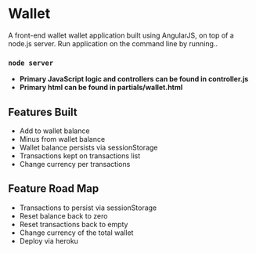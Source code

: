 Wallet
======

A front-end wallet wallet application built using AngularJS, on top of a node.js server.
Run application on the command line by running..

<code><h3>node server</h3></code>


<ul>
<li><b>Primary JavaScript logic and controllers can be found in controller.js</b></li>
<li><b>Primary html can be found in partials/wallet.html</b></li>
</ul>


<h2>Features Built</h2>
<ul>
<li>Add to wallet balance</li>
<li>Minus from wallet balance</li>
<li>Wallet balance persists via sessionStorage</li>
<li>Transactions kept on transactions list</li>
<li>Change currency per transactions</li>
</ul>


<h2>Feature Road Map</h2>
<ul>
  <li>Transactions to persist via sessionStorage</li>
  <li>Reset balance back to zero</li>
  <li>Reset transactions back to empty</li>
  <li>Change currency of the total wallet</li>
  <li>Deploy via heroku</li>
<ul>
